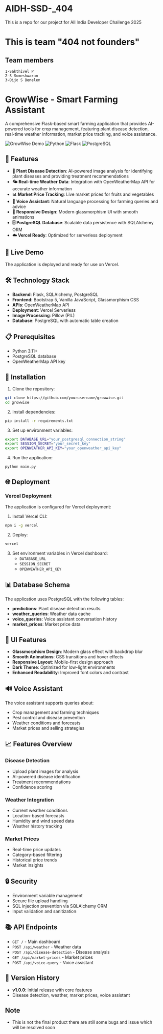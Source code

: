 # AIDH-SSD-_404
This is a repo for our project for All India Developer Challenge 2025 
# This is team "404 not founders"
## Team members
```
1-Sakthivel P
2-S Someshwaran
3-Dijo S Benelen

```

# GrowWise - Smart Farming Assistant

A comprehensive Flask-based smart farming application that provides AI-powered tools for crop management, featuring plant disease detection, real-time weather information, market price tracking, and voice assistance.

![GrowWise Demo](https://img.shields.io/badge/Status-Devlopment-brightgreen)
![Python](https://img.shields.io/badge/Python-3.11+-blue)
![Flask](https://img.shields.io/badge/Flask-Latest-red)
![PostgreSQL](https://img.shields.io/badge/PostgreSQL-Database-blue)

## 🌟 Features

- **🔬 Plant Disease Detection**: AI-powered image analysis for identifying plant diseases and providing treatment recommendations
- **🌤️ Real-time Weather Data**: Integration with OpenWeatherMap API for accurate weather information
- **📊 Market Price Tracking**: Live market prices for fruits and vegetables
- **🎤 Voice Assistant**: Natural language processing for farming queries and advice
- **📱 Responsive Design**: Modern glassmorphism UI with smooth animations
- **🗄️ PostgreSQL Database**: Scalable data persistence with SQLAlchemy ORM
- **☁️ Vercel Ready**: Optimized for serverless deployment

## 🚀 Live Demo

The application is deployed and ready for use on Vercel.

## 🛠️ Technology Stack

- **Backend**: Flask, SQLAlchemy, PostgreSQL
- **Frontend**: Bootstrap 5, Vanilla JavaScript, Glassmorphism CSS
- **APIs**: OpenWeatherMap API
- **Deployment**: Vercel Serverless
- **Image Processing**: Pillow (PIL)
- **Database**: PostgreSQL with automatic table creation

## 📋 Prerequisites

- Python 3.11+
- PostgreSQL database
- OpenWeatherMap API key

## 🔧 Installation

1. Clone the repository:
```bash
git clone https://github.com/yourusername/growwise.git
cd growwise
```

2. Install dependencies:
```bash
pip install -r requirements.txt
```

3. Set up environment variables:
```bash
export DATABASE_URL="your_postgresql_connection_string"
export SESSION_SECRET="your_secret_key"
export OPENWEATHER_API_KEY="your_openweather_api_key"
```

4. Run the application:
```bash
python main.py
```

## 🌐 Deployment

### Vercel Deployment

The application is configured for Vercel deployment:

1. Install Vercel CLI:
```bash
npm i -g vercel
```

2. Deploy:
```bash
vercel
```

3. Set environment variables in Vercel dashboard:
   - `DATABASE_URL`
   - `SESSION_SECRET`
   - `OPENWEATHER_API_KEY`

## 📊 Database Schema

The application uses PostgreSQL with the following tables:

- **predictions**: Plant disease detection results
- **weather_queries**: Weather data cache
- **voice_queries**: Voice assistant conversation history
- **market_prices**: Market price data

## 🎨 UI Features

- **Glassmorphism Design**: Modern glass effect with backdrop blur
- **Smooth Animations**: CSS transitions and hover effects
- **Responsive Layout**: Mobile-first design approach
- **Dark Theme**: Optimized for low-light environments
- **Enhanced Readability**: Improved font colors and contrast

## 🔊 Voice Assistant

The voice assistant supports queries about:
- Crop management and farming techniques
- Pest control and disease prevention
- Weather conditions and forecasts
- Market prices and selling strategies

## 📈 Features Overview

### Disease Detection
- Upload plant images for analysis
- AI-powered disease identification
- Treatment recommendations
- Confidence scoring

### Weather Integration
- Current weather conditions
- Location-based forecasts
- Humidity and wind speed data
- Weather history tracking

### Market Prices
- Real-time price updates
- Category-based filtering
- Historical price trends
- Market insights

## 🔒 Security

- Environment variable management
- Secure file upload handling
- SQL injection prevention via SQLAlchemy ORM
- Input validation and sanitization

## 📚 API Endpoints

- `GET /` - Main dashboard
- `POST /api/weather` - Weather data
- `POST /api/disease-detection` - Disease analysis
- `GET /api/market-prices` - Market prices
- `POST /api/voice-query` - Voice assistant

## 🔄 Version History

- **v1.0.0**: Initial release with core features
- Disease detection, weather, market prices, voice assistant

## Note

- This is not the final product there are still some bugs and issue which will be resolved soon 
